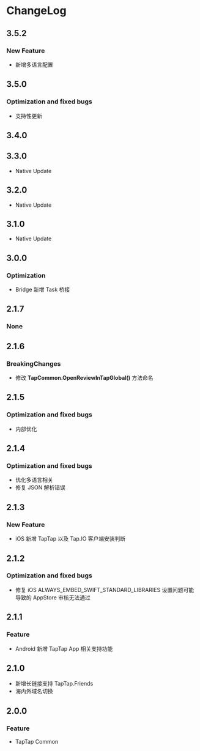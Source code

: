 # ChangeLog

## 3.5.2

### New Feature
- 新增多语言配置

## 3.5.0

### Optimization and fixed bugs
- 支持性更新

## 3.4.0

## 3.3.0

- Native Update

## 3.2.0

- Native Update

## 3.1.0

- Native Update

## 3.0.0

### Optimization

- Bridge 新增 Task 桥接

## 2.1.7

### None

## 2.1.6

### BreakingChanges

- 修改 **TapCommon.OpenReviewInTapGlobal()** 方法命名

## 2.1.5

### Optimization and fixed bugs

- 内部优化

## 2.1.4

### Optimization and fixed bugs

- 优化多语言相关
- 修复 JSON 解析错误

## 2.1.3

### New Feature

* iOS 新增 TapTap 以及 Tap.IO 客户端安装判断

## 2.1.2

### Optimization and fixed bugs

* 修复 iOS ALWAYS_EMBED_SWIFT_STANDARD_LIBRARIES 设置问题可能导致的 AppStore 审核无法通过

## 2.1.1

### Feature

* Android 新增 TapTap App 相关支持功能

## 2.1.0

* 新增长链接支持 TapTap.Friends
* 海内外域名切换

## 2.0.0

### Feature

* TapTap Common